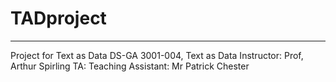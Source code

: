# TADproject
-------

Project for Text as Data
DS-GA 3001-004, Text as Data
Instructor: Prof, Arthur Spirling 
TA: Teaching Assistant: Mr Patrick Chester
